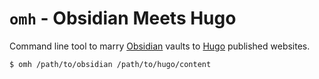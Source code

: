 # `omh` - Obsidian Meets Hugo

Command line tool to marry [Obsidian](https://obsidian.md/) vaults to [Hugo](https://gohugo.io/) published websites.

```sh
$ omh /path/to/obsidian /path/to/hugo/content
```


